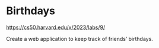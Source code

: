 # Birthdays

https://cs50.harvard.edu/x/2023/labs/9/

Create a web application to keep track of friends’ birthdays.
